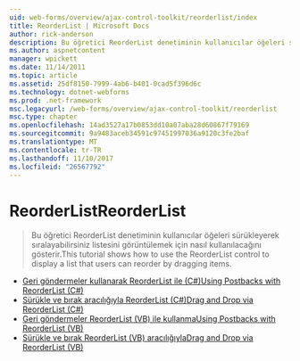 ```yaml
---
uid: web-forms/overview/ajax-control-toolkit/reorderlist/index
title: ReorderList | Microsoft Docs
author: rick-anderson
description: Bu öğretici ReorderList denetiminin kullanıcılar öğeleri sürükleyerek sıralayabilirsiniz listesini görüntülemek için nasıl kullanılacağını gösterir.
ms.author: aspnetcontent
manager: wpickett
ms.date: 11/14/2011
ms.topic: article
ms.assetid: 25df8150-7999-4ab6-b401-0cad5f396d6c
ms.technology: dotnet-webforms
ms.prod: .net-framework
msc.legacyurl: /web-forms/overview/ajax-control-toolkit/reorderlist
msc.type: chapter
ms.openlocfilehash: 14ad3527a17b0853dd10a07aba28d60867f79169
ms.sourcegitcommit: 9a9483aceb34591c97451997036a9120c3fe2baf
ms.translationtype: MT
ms.contentlocale: tr-TR
ms.lasthandoff: 11/10/2017
ms.locfileid: "26567792"
---
```

<a name="reorderlist"></a><span data-ttu-id="2b87a-103">ReorderList</span><span class="sxs-lookup"><span data-stu-id="2b87a-103">ReorderList</span></span>
====================
> <span data-ttu-id="2b87a-104">Bu öğretici ReorderList denetiminin kullanıcılar öğeleri sürükleyerek sıralayabilirsiniz listesini görüntülemek için nasıl kullanılacağını gösterir.</span><span class="sxs-lookup"><span data-stu-id="2b87a-104">This tutorial shows how to use the ReorderList control to display a list that users can reorder by dragging items.</span></span>


- [<span data-ttu-id="2b87a-105">Geri göndermeler kullanarak ReorderList ile (C#)</span><span class="sxs-lookup"><span data-stu-id="2b87a-105">Using Postbacks with ReorderList (C#)</span></span>](using-postbacks-with-reorderlist-cs.md)
- [<span data-ttu-id="2b87a-106">Sürükle ve bırak aracılığıyla ReorderList (C#)</span><span class="sxs-lookup"><span data-stu-id="2b87a-106">Drag and Drop via ReorderList (C#)</span></span>](drag-and-drop-via-reorderlist-cs.md)
- [<span data-ttu-id="2b87a-107">Geri göndermeler ReorderList (VB) ile kullanma</span><span class="sxs-lookup"><span data-stu-id="2b87a-107">Using Postbacks with ReorderList (VB)</span></span>](using-postbacks-with-reorderlist-vb.md)
- [<span data-ttu-id="2b87a-108">Sürükle ve bırak ReorderList (VB) aracılığıyla</span><span class="sxs-lookup"><span data-stu-id="2b87a-108">Drag and Drop via ReorderList (VB)</span></span>](drag-and-drop-via-reorderlist-vb.md)

